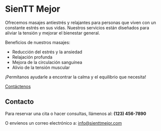 <!DOCTYPE html>
<html lang="en">
<head>
    <title>SienTT Mejor - Masajes Antiestrés</title>
</head>
<body>
    <div class="container">
        <h1>SienTT Mejor</h1>
        <p>Ofrecemos masajes antiestrés y relajantes para personas que viven con un constante estrés en sus vidas. Nuestros servicios están diseñados para aliviar la tensión y mejorar el bienestar general.</p>
        <p>Beneficios de nuestros masajes:</p>
        <ul>
            <li>Reducción del estrés y la ansiedad</li>
            <li>Relajación profunda</li>
            <li>Mejora de la circulación sanguínea</li>
            <li>Alivio de la tensión muscular</li>
        </ul>
        <p>¡Permítanos ayudarle a encontrar la calma y el equilibrio que necesita!</p>
        <a href="#contact" class="cta-button">Contáctenos</a>
    </div>
    <div id="contact" class="container">
        <h2>Contacto</h2>
        <p>Para reservar una cita o hacer consultas, llámenos al: <strong>(123) 456-7890</strong></p>
        <p>O envíenos un correo electrónico a: <a href="mailto:info@sienttmejor.com">info@sienttmejor.com</a></p>
    </div>
</body>
</html>
